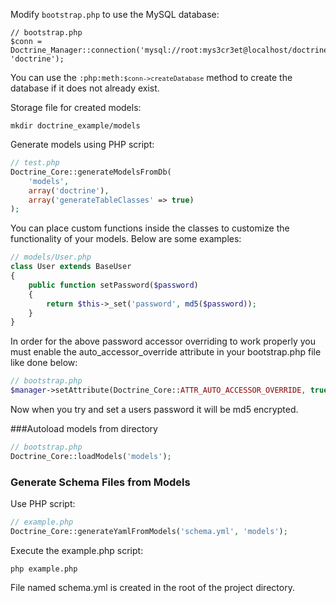 Modify `bootstrap.php` to use the MySQL database:
~~~
// bootstrap.php
$conn = Doctrine_Manager::connection('mysql://root:mys3cr3et@localhost/doctrinetest', 'doctrine');
~~~

You can use the <code>:php:meth:`$conn->createDatabase`</code> method to create the database if it does not already exist.

Storage file for created models:
~~~
mkdir doctrine_example/models
~~~
Generate models using PHP script:
~~~php
// test.php
Doctrine_Core::generateModelsFromDb(
    'models',
    array('doctrine'),
    array('generateTableClasses' => true)
);
~~~
You can place custom functions inside the classes to customize the functionality of your models. Below are some examples:

~~~php
// models/User.php
class User extends BaseUser
{
    public function setPassword($password)
    {
        return $this->_set('password', md5($password));
    }
}
~~~

In order for the above password accessor overriding to work properly you must enable the auto_accessor_override attribute in your bootstrap.php file like done below:
~~~php
// bootstrap.php
$manager->setAttribute(Doctrine_Core::ATTR_AUTO_ACCESSOR_OVERRIDE, true);
~~~
Now when you try and set a users password it will be md5 encrypted. 

###Autoload models from directory
~~~php
// bootstrap.php
Doctrine_Core::loadModels('models');
~~~

### Generate Schema Files from Models

Use PHP script:
~~~PHP
// example.php
Doctrine_Core::generateYamlFromModels('schema.yml', 'models');
~~~
Execute the example.php script:
~~~
php example.php
~~~

File named schema.yml is created in the root of the project directory.